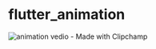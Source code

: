 # flutter_animation


![animation vedio - Made with Clipchamp](https://user-images.githubusercontent.com/123383795/221021075-02e7d66b-961e-450a-9616-aaaa78906780.gif)


